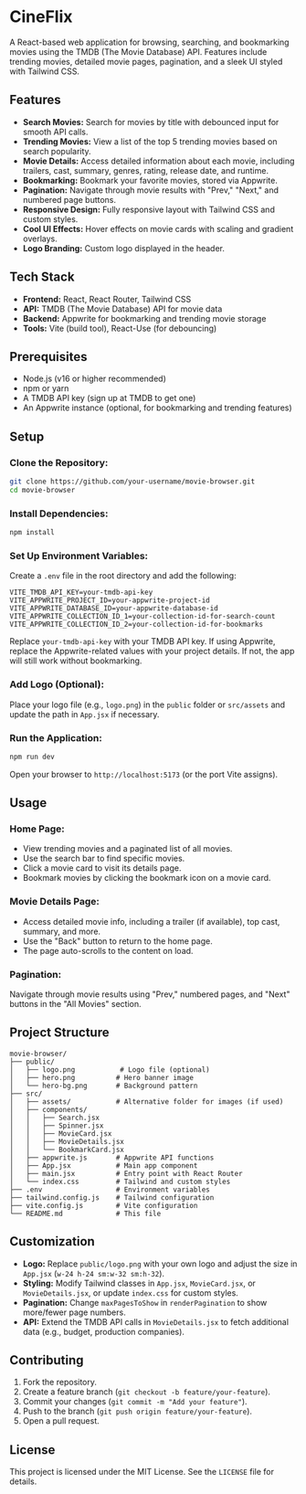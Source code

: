# CineFlix

A React-based web application for browsing, searching, and bookmarking movies using the TMDB (The Movie Database) API. Features include trending movies, detailed movie pages, pagination, and a sleek UI styled with Tailwind CSS.

## Features
- **Search Movies:** Search for movies by title with debounced input for smooth API calls.
- **Trending Movies:** View a list of the top 5 trending movies based on search popularity.
- **Movie Details:** Access detailed information about each movie, including trailers, cast, summary, genres, rating, release date, and runtime.
- **Bookmarking:** Bookmark your favorite movies, stored via Appwrite.
- **Pagination:** Navigate through movie results with "Prev," "Next," and numbered page buttons.
- **Responsive Design:** Fully responsive layout with Tailwind CSS and custom styles.
- **Cool UI Effects:** Hover effects on movie cards with scaling and gradient overlays.
- **Logo Branding:** Custom logo displayed in the header.

## Tech Stack
- **Frontend:** React, React Router, Tailwind CSS
- **API:** TMDB (The Movie Database) API for movie data
- **Backend:** Appwrite for bookmarking and trending movie storage
- **Tools:** Vite (build tool), React-Use (for debouncing)

## Prerequisites
- Node.js (v16 or higher recommended)
- npm or yarn
- A TMDB API key (sign up at TMDB to get one)
- An Appwrite instance (optional, for bookmarking and trending features)

## Setup
### Clone the Repository:
```bash
git clone https://github.com/your-username/movie-browser.git
cd movie-browser
```

### Install Dependencies:
```bash
npm install
```

### Set Up Environment Variables:
Create a `.env` file in the root directory and add the following:
```env
VITE_TMDB_API_KEY=your-tmdb-api-key
VITE_APPWRITE_PROJECT_ID=your-appwrite-project-id
VITE_APPWRITE_DATABASE_ID=your-appwrite-database-id
VITE_APPWRITE_COLLECTION_ID_1=your-collection-id-for-search-count
VITE_APPWRITE_COLLECTION_ID_2=your-collection-id-for-bookmarks
```
Replace `your-tmdb-api-key` with your TMDB API key.
If using Appwrite, replace the Appwrite-related values with your project details. If not, the app will still work without bookmarking.

### Add Logo (Optional):
Place your logo file (e.g., `logo.png`) in the `public` folder or `src/assets` and update the path in `App.jsx` if necessary.

### Run the Application:
```bash
npm run dev
```
Open your browser to `http://localhost:5173` (or the port Vite assigns).

## Usage
### Home Page:
- View trending movies and a paginated list of all movies.
- Use the search bar to find specific movies.
- Click a movie card to visit its details page.
- Bookmark movies by clicking the bookmark icon on a movie card.

### Movie Details Page:
- Access detailed movie info, including a trailer (if available), top cast, summary, and more.
- Use the "Back" button to return to the home page.
- The page auto-scrolls to the content on load.

### Pagination:
Navigate through movie results using "Prev," numbered pages, and "Next" buttons in the "All Movies" section.

## Project Structure
```
movie-browser/
├── public/
│   ├── logo.png           # Logo file (optional)
│   ├── hero.png          # Hero banner image
│   └── hero-bg.png       # Background pattern
├── src/
│   ├── assets/           # Alternative folder for images (if used)
│   ├── components/
│   │   ├── Search.jsx
│   │   ├── Spinner.jsx
│   │   ├── MovieCard.jsx
│   │   ├── MovieDetails.jsx
│   │   └── BookmarkCard.jsx
│   ├── appwrite.js       # Appwrite API functions
│   ├── App.jsx           # Main app component
│   ├── main.jsx          # Entry point with React Router
│   └── index.css         # Tailwind and custom styles
├── .env                  # Environment variables
├── tailwind.config.js    # Tailwind configuration
├── vite.config.js        # Vite configuration
└── README.md             # This file
```

## Customization
- **Logo:** Replace `public/logo.png` with your own logo and adjust the size in `App.jsx` (`w-24 h-24 sm:w-32 sm:h-32`).
- **Styling:** Modify Tailwind classes in `App.jsx`, `MovieCard.jsx`, or `MovieDetails.jsx`, or update `index.css` for custom styles.
- **Pagination:** Change `maxPagesToShow` in `renderPagination` to show more/fewer page numbers.
- **API:** Extend the TMDB API calls in `MovieDetails.jsx` to fetch additional data (e.g., budget, production companies).

## Contributing
1. Fork the repository.
2. Create a feature branch (`git checkout -b feature/your-feature`).
3. Commit your changes (`git commit -m "Add your feature"`).
4. Push to the branch (`git push origin feature/your-feature`).
5. Open a pull request.

## License
This project is licensed under the MIT License. See the `LICENSE` file for details.


